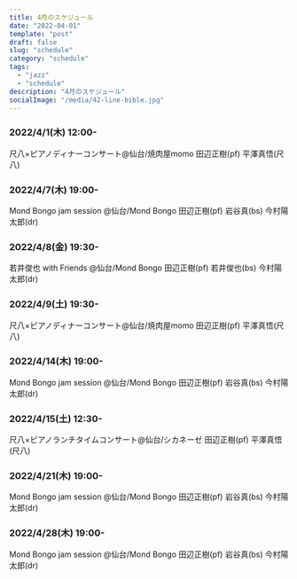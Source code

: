 ```yaml
---
title: 4月のスケジュール
date: "2022-04-01"
template: "post"
draft: false
slug: "schedule"
category: "schedule"
tags:
  - "jazz"
  - "schedule"
description: "4月のスケジュール"
socialImage: "/media/42-line-bible.jpg"
---
```



### 2022/4/1(木) 12:00- 
尺八×ピアノディナーコンサート@仙台/焼肉屋momo
田辺正樹(pf) 平澤真悟(尺八)

### 2022/4/7(木) 19:00- 
Mond Bongo jam session @仙台/Mond Bongo
田辺正樹(pf) 岩谷真(bs) 今村陽太郎(dr)

### 2022/4/8(金) 19:30- 
若井俊也 with Friends @仙台/Mond Bongo
田辺正樹(pf) 若井俊也(bs) 今村陽太郎(dr)

### 2022/4/9(土) 19:30- 
尺八×ピアノディナーコンサート@仙台/焼肉屋momo
田辺正樹(pf) 平澤真悟(尺八)

### 2022/4/14(木) 19:00- 
Mond Bongo jam session @仙台/Mond Bongo
田辺正樹(pf) 岩谷真(bs) 今村陽太郎(dr)

### 2022/4/15(土) 12:30- 
尺八×ピアノランチタイムコンサート@仙台/シカネーゼ
田辺正樹(pf) 平澤真悟(尺八)

### 2022/4/21(木) 19:00- 
Mond Bongo jam session @仙台/Mond Bongo
田辺正樹(pf) 岩谷真(bs) 今村陽太郎(dr)

### 2022/4/28(木) 19:00- 
Mond Bongo jam session @仙台/Mond Bongo
田辺正樹(pf) 岩谷真(bs) 今村陽太郎(dr)